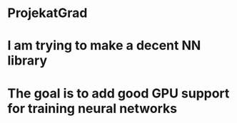 # ProjekatGrad
# I am trying to make a decent NN library
# The goal is to add good GPU support for training neural networks
